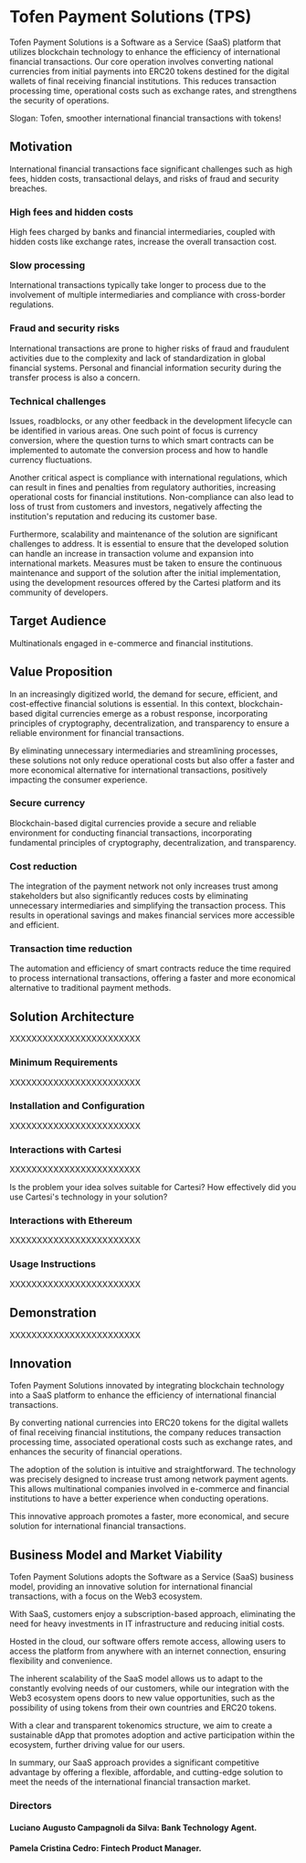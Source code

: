 # Tofen Payment Solutions (TPS)

Tofen Payment Solutions is a Software as a Service (SaaS) platform that utilizes blockchain technology to enhance the efficiency of international financial transactions. Our core operation involves converting national currencies from initial payments into ERC20 tokens destined for the digital wallets of final receiving financial institutions. This reduces transaction processing time, operational costs such as exchange rates, and strengthens the security of operations.

Slogan: Tofen, smoother international financial transactions with tokens!

## Motivation

International financial transactions face significant challenges such as high fees, hidden costs, transactional delays, and risks of fraud and security breaches.

### High fees and hidden costs

High fees charged by banks and financial intermediaries, coupled with hidden costs like exchange rates, increase the overall transaction cost.

### Slow processing

International transactions typically take longer to process due to the involvement of multiple intermediaries and compliance with cross-border regulations.

### Fraud and security risks

International transactions are prone to higher risks of fraud and fraudulent activities due to the complexity and lack of standardization in global financial systems. Personal and financial information security during the transfer process is also a concern.

### Technical challenges

Issues, roadblocks, or any other feedback in the development lifecycle can be identified in various areas. One such point of focus is currency conversion, where the question turns to which smart contracts can be implemented to automate the conversion process and how to handle currency fluctuations.

Another critical aspect is compliance with international regulations, which can result in fines and penalties from regulatory authorities, increasing operational costs for financial institutions. Non-compliance can also lead to loss of trust from customers and investors, negatively affecting the institution's reputation and reducing its customer base.

Furthermore, scalability and maintenance of the solution are significant challenges to address. It is essential to ensure that the developed solution can handle an increase in transaction volume and expansion into international markets. Measures must be taken to ensure the continuous maintenance and support of the solution after the initial implementation, using the development resources offered by the Cartesi platform and its community of developers.

## Target Audience

Multinationals engaged in e-commerce and financial institutions.

## Value Proposition

In an increasingly digitized world, the demand for secure, efficient, and cost-effective financial solutions is essential. In this context, blockchain-based digital currencies emerge as a robust response, incorporating principles of cryptography, decentralization, and transparency to ensure a reliable environment for financial transactions.

By eliminating unnecessary intermediaries and streamlining processes, these solutions not only reduce operational costs but also offer a faster and more economical alternative for international transactions, positively impacting the consumer experience.

### Secure currency

Blockchain-based digital currencies provide a secure and reliable environment for conducting financial transactions, incorporating fundamental principles of cryptography, decentralization, and transparency.

### Cost reduction

The integration of the payment network not only increases trust among stakeholders but also significantly reduces costs by eliminating unnecessary intermediaries and simplifying the transaction process. This results in operational savings and makes financial services more accessible and efficient.

### Transaction time reduction

The automation and efficiency of smart contracts reduce the time required to process international transactions, offering a faster and more economical alternative to traditional payment methods.

## Solution Architecture

XXXXXXXXXXXXXXXXXXXXXXXX

### Minimum Requirements

XXXXXXXXXXXXXXXXXXXXXXXX

### Installation and Configuration

XXXXXXXXXXXXXXXXXXXXXXXX

### Interactions with Cartesi

XXXXXXXXXXXXXXXXXXXXXXXX

Is the problem your idea solves suitable for Cartesi? How effectively did you use Cartesi's technology in your solution?

### Interactions with Ethereum

XXXXXXXXXXXXXXXXXXXXXXXX

### Usage Instructions

XXXXXXXXXXXXXXXXXXXXXXXX

## Demonstration

XXXXXXXXXXXXXXXXXXXXXXXX

## Innovation

Tofen Payment Solutions innovated by integrating blockchain technology into a SaaS platform to enhance the efficiency of international financial transactions.

By converting national currencies into ERC20 tokens for the digital wallets of final receiving financial institutions, the company reduces transaction processing time, associated operational costs such as exchange rates, and enhances the security of financial operations.

The adoption of the solution is intuitive and straightforward. The technology was precisely designed to increase trust among network payment agents. This allows multinational companies involved in e-commerce and financial institutions to have a better experience when conducting operations.

This innovative approach promotes a faster, more economical, and secure solution for international financial transactions.

## Business Model and Market Viability

Tofen Payment Solutions adopts the Software as a Service (SaaS) business model, providing an innovative solution for international financial transactions, with a focus on the Web3 ecosystem.

With SaaS, customers enjoy a subscription-based approach, eliminating the need for heavy investments in IT infrastructure and reducing initial costs.

Hosted in the cloud, our software offers remote access, allowing users to access the platform from anywhere with an internet connection, ensuring flexibility and convenience.

The inherent scalability of the SaaS model allows us to adapt to the constantly evolving needs of our customers, while our integration with the Web3 ecosystem opens doors to new value opportunities, such as the possibility of using tokens from their own countries and ERC20 tokens.

With a clear and transparent tokenomics structure, we aim to create a sustainable dApp that promotes adoption and active participation within the ecosystem, further driving value for our users.

In summary, our SaaS approach provides a significant competitive advantage by offering a flexible, affordable, and cutting-edge solution to meet the needs of the international financial transaction market.

### Directors

#### Luciano Augusto Campagnoli da Silva: Bank Technology Agent.

#### Pamela Cristina Cedro: Fintech Product Manager.
